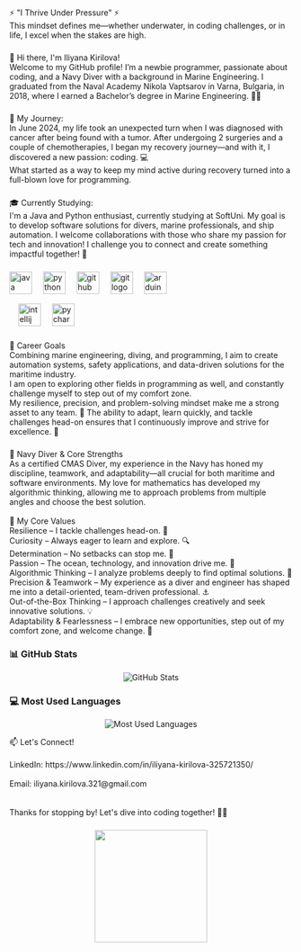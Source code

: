 <p align="left">⚡ "I Thrive Under Pressure" ⚡<br>This mindset defines me—whether underwater, in coding challenges, or in life, I excel when the stakes are high.</p>

###

<p align="left">👋 Hi there, I'm Iliyana Kirilova!<br>Welcome to my GitHub profile! I’m a newbie programmer, passionate about coding, and a Navy Diver with a background in Marine Engineering. I graduated from the Naval Academy Nikola Vaptsarov in Varna, Bulgaria, in 2018, where I earned a Bachelor’s degree in Marine Engineering. 🌊🚢</p>

###

<p align="left">🐾 My Journey:<br>In June 2024, my life took an unexpected turn when I was diagnosed with cancer after being found with a tumor. After undergoing  2 surgeries and a couple of chemotherapies, I began my recovery journey—and with it, I discovered a new passion: coding. 💻<br>What started as a way to keep my mind active during recovery turned into a full-blown love for programming.</p>

###

<p align="left">🎓 Currently Studying:<br>I'm a Java and Python enthusiast, currently studying at SoftUni. My goal is to develop software solutions for divers, marine professionals, and ship automation. I welcome collaborations with those who share my passion for tech and innovation!  I challenge you to connect and create something impactful together! 🤝</p>

###

<div align="left">
  <img src="https://cdn.jsdelivr.net/gh/devicons/devicon/icons/java/java-original.svg" height="40" alt="java logo"  />
  <img width="12" />
  <img src="https://cdn.jsdelivr.net/gh/devicons/devicon/icons/python/python-original.svg" height="40" alt="python logo"  />
  <img width="12" />
  <img src="https://cdn.jsdelivr.net/gh/devicons/devicon/icons/github/github-original.svg" height="40" alt="github logo"  />
  <img width="12" />
  <img src="https://cdn.jsdelivr.net/gh/devicons/devicon/icons/git/git-original.svg" height="40" alt="git logo"  />
  <img width="12" />
  <img src="https://cdn.worldvectorlogo.com/logos/arduino-1.svg" alt="arduino" width="40" height="40"/> </a> </p>
  <img width="12" />
  <img src="https://cdn.jsdelivr.net/gh/devicons/devicon/icons/intellij/intellij-original.svg" height="40" alt="intellij logo" />
  <img width="12" />
  <img src="https://cdn.jsdelivr.net/gh/devicons/devicon/icons/pycharm/pycharm-original.svg" height="40" alt="pycharm logo" />
</div>



###

<p align="left">🎯 Career Goals<br>Combining marine engineering, diving, and programming, I aim to create automation systems, safety applications, and data-driven solutions for the maritime industry. <br>I am open to exploring other fields in programming as well, and constantly challenge myself to step out of my comfort zone.<br>My resilience, precision, and problem-solving mindset make me a strong asset to any team. 🚀 Тhe ability to adapt, learn quickly, and tackle challenges head-on ensures that I continuously improve and strive for excellence. 🚀</p>

###

<p align="left">🤿 Navy Diver & Core Strengths<br>As a certified CMAS Diver, my experience in the Navy has honed my discipline, teamwork, and adaptability—all crucial for both maritime and software environments. My love for mathematics has developed my algorithmic thinking, allowing me to approach problems from multiple angles and choose the best solution.<br><br>🚀 My Core Values<br>Resilience – I tackle challenges head-on. 💪<br>Curiosity – Always eager to learn and explore. 🔍<br>Determination – No setbacks can stop me. 🎯<br>Passion – The ocean, technology, and innovation drive me. 🌊<br>Algorithmic Thinking – I analyze problems deeply to find optimal solutions. 🔢<br>Precision & Teamwork – My experience as a diver and engineer has shaped me into a detail-oriented, team-driven professional. ⚓<br>Out-of-the-Box Thinking – I approach challenges creatively and seek innovative solutions. 💡<br>Adaptability & Fearlessness – I embrace new opportunities, step out of my comfort zone, and welcome change. 🔄</p>

### 📊 GitHub Stats

<div align="center">
  <img src="https://github-readme-stats.vercel.app/api?username=iliyana-kirilova&show_icons=true&theme=radical" alt="GitHub Stats" />
</div>

### 💻 Most Used Languages

<div align="center">
  <img src="https://github-readme-stats.vercel.app/api/top-langs/?username=iliyana-kirilova&layout=compact&theme=radical" alt="Most Used Languages" />
</div>


<p align="left">📫 Let's Connect!<br><br>LinkedIn: https://www.linkedin.com/in/iliyana-kirilova-325721350/<br><br>Email: iliyana.kirilova.321@gmail.com<br><br><br>Thanks for stopping by! Let's dive into coding together! 🚀🤿</p>

###

<div align="center">
  <img height="200" src="https://media3.giphy.com/media/v1.Y2lkPTc5MGI3NjExaWZweXUyYm1kbTdlcGxkeGt0Y3A3dms0cDV6Ym9jaHM4dDZlOXlhZyZlcD12MV9pbnRlcm5hbF9naWZfYnlfaWQmY3Q9Zw/L1R1tvI9svkIWwpVYr/giphy.gif"  />
</div>
